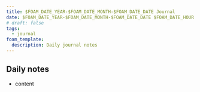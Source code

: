```yaml
---
title: $FOAM_DATE_YEAR-$FOAM_DATE_MONTH-$FOAM_DATE_DATE Journal
date: $FOAM_DATE_YEAR-$FOAM_DATE_MONTH-$FOAM_DATE_DATE $FOAM_DATE_HOUR:$FOAM_DATE_MINUTE:$FOAM_DATE_SECOND $CURRENT_TIMEZONE_OFFSET
# draft: false
tags:
  - journal
foam_template:
  description: Daily journal notes
---
```


## Daily notes

* content
